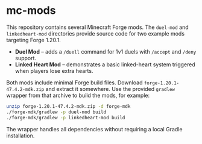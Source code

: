 # mc-mods

This repository contains several Minecraft Forge mods. The `duel-mod` and `linkedheart-mod` directories provide source code for two example mods targeting Forge 1.20.1.

* **Duel Mod** – adds a `/duell` command for 1v1 duels with `/accept` and `/deny` support.
* **Linked Heart Mod** – demonstrates a basic linked-heart system triggered when players lose extra hearts.

Both mods include minimal Forge build files. Download `forge-1.20.1-47.4.2-mdk.zip` and extract it somewhere. Use the provided `gradlew` wrapper from that archive to build the mods, for example:

```bash
unzip forge-1.20.1-47.4.2-mdk.zip -d forge-mdk
./forge-mdk/gradlew -p duel-mod build
./forge-mdk/gradlew -p linkedheart-mod build
```

The wrapper handles all dependencies without requiring a local Gradle installation.

